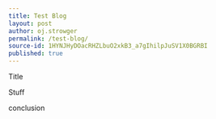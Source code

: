 ```yaml
---
title: Test Blog
layout: post
author: oj.strowger
permalink: /test-blog/
source-id: 1HYNJHyDOacRHZLbuO2xkB3_a7gIhilpJuSV1X0BGRBI
published: true
---
```

Title

Stuff

conclusion

